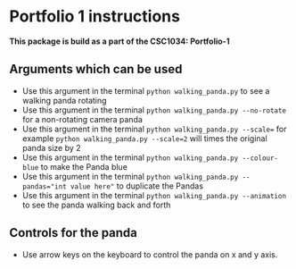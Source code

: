 Portfolio 1 instructions
===========

**This package is build as a part of the CSC1034: Portfolio-1**

## **Arguments which can be used**

+ Use this argument in the terminal `python walking_panda.py` to see a walking panda rotating
+ Use this argument in the terminal `python walking_panda.py --no-rotate` for a non-rotating camera panda
+ Use this argument in the terminal `python walking_panda.py --scale=` for example `python walking_panda.py --scale=2` 
will times the original panda size by 2
+ Use this argument in the terminal `python walking_panda.py --colour-blue` to make the Panda blue
+ Use this argument in the terminal `python walking_panda.py --pandas="int value here"` to duplicate the Pandas
+ Use this argument in the terminal `python walking_panda.py --animation` to see the panda walking back and forth 

## **Controls for the panda**
+ Use arrow keys on the keyboard to control the panda on x and y axis.